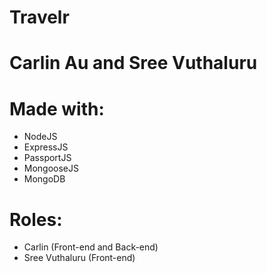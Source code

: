 # Travelr
# Carlin Au and Sree Vuthaluru
  
# Made with:

* NodeJS
* ExpressJS
* PassportJS
* MongooseJS
* MongoDB

# Roles:
* Carlin (Front-end and Back-end)
* Sree Vuthaluru (Front-end)
